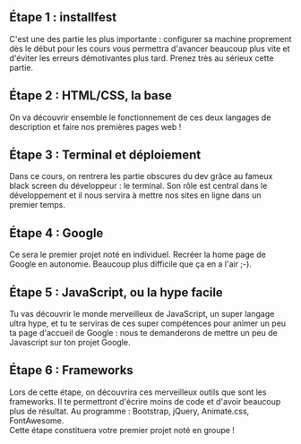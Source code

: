 Étape 1 : installfest
-------------------------
C'est une des partie les plus importante : configurer sa machine proprement dès le début pour les cours vous permettra d'avancer beaucoup plus vite et d'éviter les erreurs démotivantes plus tard. Prenez très au sérieux cette partie. 

Étape 2 : HTML/CSS, la base
-------------------------
On va découvrir ensemble le fonctionnement de ces deux langages de description et faire nos premières pages web ! 


Étape 3 : Terminal et déploiement
-------------------------

Dans ce cours, on rentrera les partie obscures du dev grâce au fameux black screen du développeur : le terminal. Son rôle est central dans le développement et il nous servira à mettre nos sites en ligne dans un premier temps.

Étape 4 : Google
-------------------------
Ce sera le premier projet noté en individuel. Recréer la home page de Google en autonomie. Beaucoup plus difficile que ça en a l'air ;-). 


Étape 5 : JavaScript, ou la hype facile
-------------------------
Tu vas découvrir le monde merveilleux de JavaScript, un super langage ultra hype, et tu te serviras de ces super compétences pour animer un peu ta page d'accueil de Google : nous te demanderons de mettre un peu de Javascript sur ton projet Google.

Étape 6 : Frameworks
-------------------------
Lors de cette étape, on découvrira ces merveilleux outils que sont les frameworks. Il te permettront d'écrire moins de code et d'avoir beaucoup plus de résultat. Au programme : Bootstrap, jQuery, Animate.css, FontAwesome. <br>
Cette étape constituera votre premier projet noté en groupe !